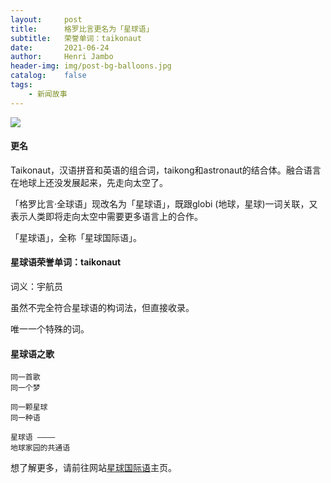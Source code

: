 ```yaml
---
layout:     post
title:      格罗比言更名为「星球语」
subtitle:   荣誉单词：taikonaut
date:       2021-06-24
author:     Henri Jambo
header-img: img/post-bg-balloons.jpg
catalog:    false
tags:
    - 新闻故事
---
```


![]({{site.baseurl}}/img/logo.png)

#### 更名

Taikonaut，汉语拼音和英语的组合词，taikong和astronaut的结合体。融合语言在地球上还没发展起来，先走向太空了。

「格罗比言·全球语」现改名为「星球语」，既跟globi (地球，星球)一词关联，又表示人类即将走向太空中需要更多语言上的合作。

「星球语」，全称「星球国际语」。

#### 星球语荣誉单词：taikonaut

词义：宇航员

虽然不完全符合星球语的构词法，但直接收录。

唯一一个特殊的词。

#### 星球语之歌

```text
同一首歌
同一个梦

同一颗星球
同一种语

星球语 ————
地球家园的共通语
```

想了解更多，请前往网站[星球国际语](https://link.zhihu.com/?target=https%3A//globien.gitee.io/)主页。